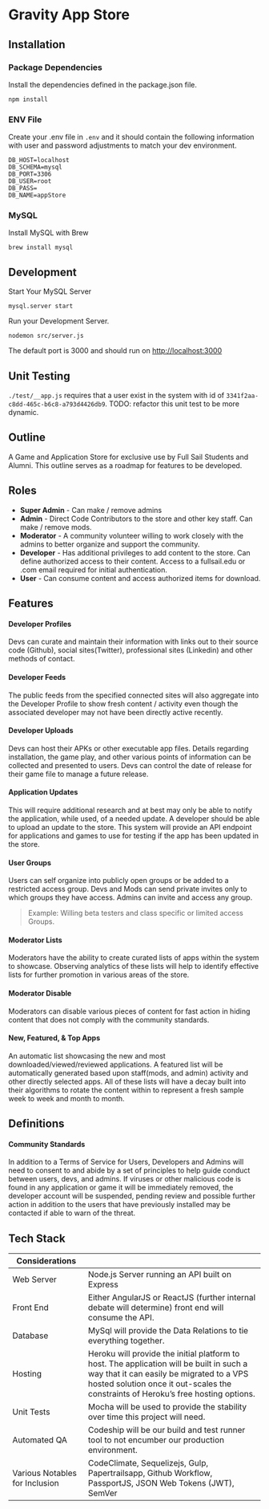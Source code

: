 # Gravity App Store

## Installation

### Package Dependencies

Install the dependencies defined in the package.json file.

```
npm install
```


### ENV File


Create your .env file in `.env` and it should contain the following information with user and password adjustments to match your dev environment.

```
DB_HOST=localhost
DB_SCHEMA=mysql
DB_PORT=3306
DB_USER=root
DB_PASS=
DB_NAME=appStore
```

### MySQL

Install MySQL with Brew

```
brew install mysql
```

## Development

Start Your MySQL Server

```
mysql.server start
```

Run your Development Server.
```
nodemon src/server.js
```

The default port is 3000 and should run on [http://localhost:3000](http://localhost:3000)

## Unit Testing

`./test/__app.js` requires that a user exist in the system with id of `3341f2aa-c8dd-465c-b6c8-a793d4426db9`. TODO: refactor this unit test to be more dynamic.


## Outline

A Game and Application Store for exclusive use by Full Sail Students and Alumni. This outline serves as a roadmap for features to be developed.

## Roles
* **Super Admin** - Can make / remove admins
* **Admin** - Direct Code Contributors to the store and other key staff. Can make / remove mods.
* **Moderator** - A community volunteer willing to work closely with the admins to better organize and support the community.
* **Developer** - Has additional privileges to add content to the store. Can define authorized  access to their content.
Access to a fullsail.edu or .com email required for initial authentication.
* **User** - Can consume content and access authorized items for download.

## Features
#### Developer Profiles
Devs can curate and maintain their information with links out to their source code (Github), social sites(Twitter), professional sites (Linkedin) and other methods of contact.

#### Developer Feeds
The public feeds from the specified connected sites will also aggregate into the Developer Profile to show fresh content / activity even though the associated developer may not have been directly active recently.

#### Developer Uploads
Devs can host their APKs or other executable app files. Details regarding installation, the game play, and other various points of information can be collected and presented to users. Devs can control the date of release for their game file to manage a future release.

#### Application Updates
This will require additional research and at best may only be able to notify the application, while used, of a needed update. A developer should be able to upload an update to the store. This system will provide an API endpoint for applications and games to use for testing if the app has been updated in the store.

#### User Groups
Users can self organize into publicly open groups or be added to a restricted access group. Devs and Mods can send private invites only to which groups they have access. Admins can invite and access any group.

> Example: Willing beta testers and class specific or limited access Groups.

#### Moderator Lists
Moderators have the ability to create curated lists of apps within the system to showcase. Observing analytics of these lists will help to identify effective lists for further promotion in various areas of the store.

#### Moderator Disable
Moderators can disable various pieces of content for fast action in hiding content that does not comply with the community standards.

#### New, Featured, & Top Apps
An automatic list showcasing the new and most downloaded/viewed/reviewed applications. A featured list will be automatically generated based upon staff(mods, and admin) activity and other directly selected apps. All of these lists will have a decay built into their algorithms to rotate the content within to represent a fresh sample week to week and month to month.

## Definitions

#### Community Standards
In addition to a Terms of Service for Users, Developers and Admins will need to consent to and abide by a set of principles to help guide conduct between users, devs, and admins. If viruses or other malicious code is found in any application or game it will be immediately removed, the developer account will be suspended, pending review and possible further action in addition to the users that have previously installed may be contacted if able to warn of the threat.

## Tech Stack

|Considerations| |
|---|---|
| Web Server | Node.js Server running an API built on Express |
| Front End | Either AngularJS or ReactJS (further internal debate will determine) front end will consume the API. |
| Database| MySql will provide the Data Relations to tie everything together.|
|Hosting| Heroku will provide the initial platform to host. The application will be built in such a way that it can easily be migrated to a VPS hosted solution once it out-scales the constraints of Heroku’s free hosting options.|
|Unit Tests| Mocha will be used to provide the stability over time this project will need.|
|Automated QA| Codeship will be our build and test runner tool to not encumber our production environment.|
|Various Notables for Inclusion| CodeClimate, Sequelizejs, Gulp, Papertrailsapp, Github Workflow, PassportJS, JSON Web Tokens (JWT), SemVer |
